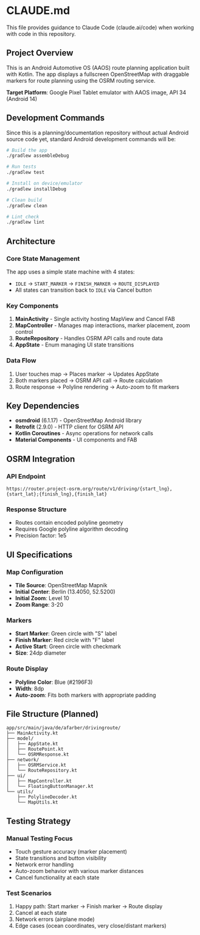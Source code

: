 # CLAUDE.md

This file provides guidance to Claude Code (claude.ai/code) when working with code in this repository.

## Project Overview

This is an Android Automotive OS (AAOS) route planning application built with Kotlin. The app displays a fullscreen OpenStreetMap with draggable markers for route planning using the OSRM routing service.

**Target Platform**: Google Pixel Tablet emulator with AAOS image, API 34 (Android 14)

## Development Commands

Since this is a planning/documentation repository without actual Android source code yet, standard Android development commands will be:

```bash
# Build the app
./gradlew assembleDebug

# Run tests
./gradlew test

# Install on device/emulator
./gradlew installDebug

# Clean build
./gradlew clean

# Lint check
./gradlew lint
```

## Architecture

### Core State Management
The app uses a simple state machine with 4 states:
- `IDLE` → `START_MARKER` → `FINISH_MARKER` → `ROUTE_DISPLAYED`
- All states can transition back to `IDLE` via Cancel button

### Key Components
1. **MainActivity** - Single activity hosting MapView and Cancel FAB
2. **MapController** - Manages map interactions, marker placement, zoom control
3. **RouteRepository** - Handles OSRM API calls and route data
4. **AppState** - Enum managing UI state transitions

### Data Flow
1. User touches map → Places marker → Updates AppState
2. Both markers placed → OSRM API call → Route calculation
3. Route response → Polyline rendering → Auto-zoom to fit markers

## Key Dependencies

- **osmdroid** (6.1.17) - OpenStreetMap Android library
- **Retrofit** (2.9.0) - HTTP client for OSRM API
- **Kotlin Coroutines** - Async operations for network calls
- **Material Components** - UI components and FAB

## OSRM Integration

### API Endpoint
```
https://router.project-osrm.org/route/v1/driving/{start_lng},{start_lat};{finish_lng},{finish_lat}
```

### Response Structure
- Routes contain encoded polyline geometry
- Requires Google polyline algorithm decoding
- Precision factor: 1e5

## UI Specifications

### Map Configuration
- **Tile Source**: OpenStreetMap Mapnik
- **Initial Center**: Berlin (13.4050, 52.5200)
- **Initial Zoom**: Level 10
- **Zoom Range**: 3-20

### Markers
- **Start Marker**: Green circle with "S" label
- **Finish Marker**: Red circle with "F" label  
- **Active Start**: Green circle with checkmark
- **Size**: 24dp diameter

### Route Display
- **Polyline Color**: Blue (#2196F3)
- **Width**: 8dp
- **Auto-zoom**: Fits both markers with appropriate padding

## File Structure (Planned)

```
app/src/main/java/de/afarber/drivingroute/
├── MainActivity.kt
├── model/
│   ├── AppState.kt
│   ├── RoutePoint.kt
│   └── OSRMResponse.kt
├── network/
│   ├── OSRMService.kt
│   └── RouteRepository.kt
├── ui/
│   ├── MapController.kt
│   └── FloatingButtonManager.kt
└── utils/
    ├── PolylineDecoder.kt
    └── MapUtils.kt
```

## Testing Strategy

### Manual Testing Focus
- Touch gesture accuracy (marker placement)
- State transitions and button visibility
- Network error handling
- Auto-zoom behavior with various marker distances
- Cancel functionality at each state

### Test Scenarios
1. Happy path: Start marker → Finish marker → Route display
2. Cancel at each state
3. Network errors (airplane mode)
4. Edge cases (ocean coordinates, very close/distant markers)

